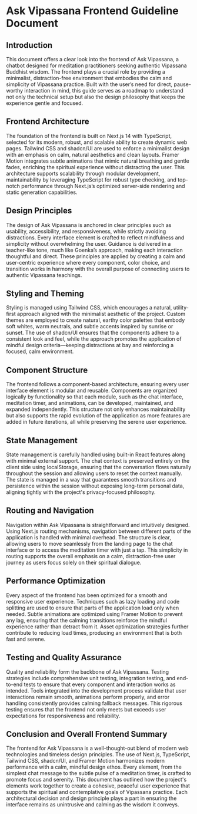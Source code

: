 # Ask Vipassana Frontend Guideline Document

## Introduction

This document offers a clear look into the frontend of Ask Vipassana, a chatbot designed for meditation practitioners seeking authentic Vipassana Buddhist wisdom. The frontend plays a crucial role by providing a minimalist, distraction-free environment that embodies the calm and simplicity of Vipassana practice. Built with the user’s need for direct, pause-worthy interaction in mind, this guide serves as a roadmap to understand not only the technical setup but also the design philosophy that keeps the experience gentle and focused.

## Frontend Architecture

The foundation of the frontend is built on Next.js 14 with TypeScript, selected for its modern, robust, and scalable ability to create dynamic web pages. Tailwind CSS and shadcn/UI are used to enforce a minimalist design with an emphasis on calm, natural aesthetics and clean layouts. Framer Motion integrates subtle animations that mimic natural breathing and gentle fades, enriching the spiritual experience without distracting the user. This architecture supports scalability through modular development, maintainability by leveraging TypeScript for robust type checking, and top-notch performance through Next.js’s optimized server-side rendering and static generation capabilities.

## Design Principles

The design of Ask Vipassana is anchored in clear principles such as usability, accessibility, and responsiveness, while strictly avoiding distractions. Every interface element is crafted to reflect mindfulness and simplicity without overwhelming the user. Guidance is delivered in a teacher-like tone, much like Goenka’s approach, making each interaction thoughtful and direct. These principles are applied by creating a calm and user-centric experience where every component, color choice, and transition works in harmony with the overall purpose of connecting users to authentic Vipassana teachings.

## Styling and Theming

Styling is managed using Tailwind CSS, which encourages a natural, utility-first approach aligned with the minimalist aesthetic of the project. Custom themes are employed to create natural, earthy color palettes that embody soft whites, warm neutrals, and subtle accents inspired by sunrise or sunset. The use of shadcn/UI ensures that the components adhere to a consistent look and feel, while the approach promotes the application of mindful design criteria—keeping distractions at bay and reinforcing a focused, calm environment.

## Component Structure

The frontend follows a component-based architecture, ensuring every user interface element is modular and reusable. Components are organized logically by functionality so that each module, such as the chat interface, meditation timer, and animations, can be developed, maintained, and expanded independently. This structure not only enhances maintainability but also supports the rapid evolution of the application as more features are added in future iterations, all while preserving the serene user experience.

## State Management

State management is carefully handled using built-in React features along with minimal external support. The chat context is preserved entirely on the client side using localStorage, ensuring that the conversation flows naturally throughout the session and allowing users to reset the context manually. The state is managed in a way that guarantees smooth transitions and persistence within the session without exposing long-term personal data, aligning tightly with the project's privacy-focused philosophy.

## Routing and Navigation

Navigation within Ask Vipassana is straightforward and intuitively designed. Using Next.js routing mechanisms, navigation between different parts of the application is handled with minimal overhead. The structure is clear, allowing users to move seamlessly from the landing page to the chat interface or to access the meditation timer with just a tap. This simplicity in routing supports the overall emphasis on a calm, distraction-free user journey as users focus solely on their spiritual dialogue.

## Performance Optimization

Every aspect of the frontend has been optimized for a smooth and responsive user experience. Techniques such as lazy loading and code splitting are used to ensure that parts of the application load only when needed. Subtle animations are optimized using Framer Motion to prevent any lag, ensuring that the calming transitions reinforce the mindful experience rather than detract from it. Asset optimization strategies further contribute to reducing load times, producing an environment that is both fast and serene.

## Testing and Quality Assurance

Quality and reliability form the backbone of Ask Vipassana. Testing strategies include comprehensive unit testing, integration testing, and end-to-end tests to ensure that every component and interaction works as intended. Tools integrated into the development process validate that user interactions remain smooth, animations perform properly, and error handling consistently provides calming fallback messages. This rigorous testing ensures that the frontend not only meets but exceeds user expectations for responsiveness and reliability.

## Conclusion and Overall Frontend Summary

The frontend for Ask Vipassana is a well-thought-out blend of modern web technologies and timeless design principles. The use of Next.js, TypeScript, Tailwind CSS, shadcn/UI, and Framer Motion harmonizes modern performance with a calm, mindful design ethos. Every element, from the simplest chat message to the subtle pulse of a meditation timer, is crafted to promote focus and serenity. This document has outlined how the project's elements work together to create a cohesive, peaceful user experience that supports the spiritual and contemplative goals of Vipassana practice. Each architectural decision and design principle plays a part in ensuring the interface remains as unintrusive and calming as the wisdom it conveys.
